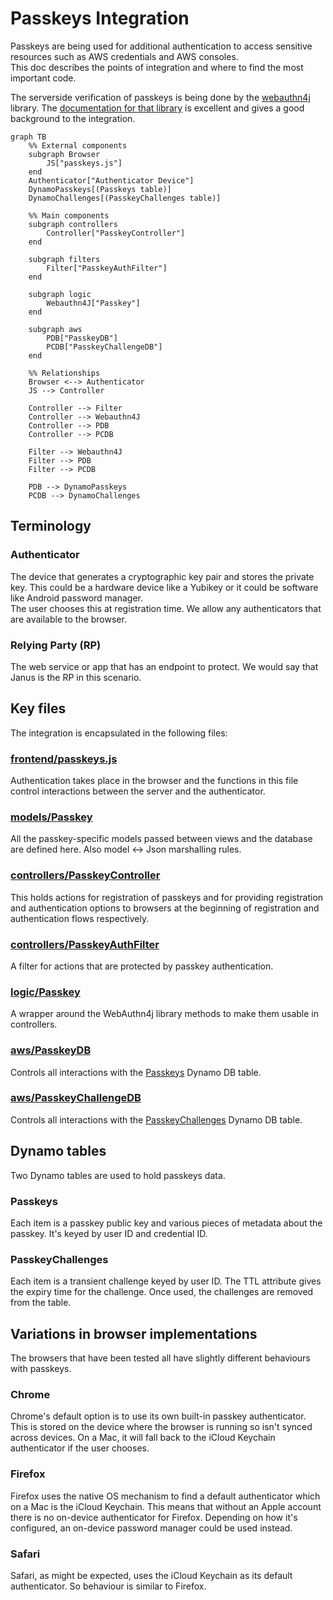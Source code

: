 # Passkeys Integration

Passkeys are being used for additional authentication to access sensitive resources 
such as AWS credentials and AWS consoles.  
This doc describes the points of integration and where to find the most important code.

The serverside verification of passkeys is being done by the [webauthn4j](https://github.com/webauthn4j/webauthn4j) 
library.
The [documentation for that library](https://webauthn4j.github.io/webauthn4j/en/) is excellent and gives a good 
background to the integration.

```mermaid
graph TB
    %% External components
    subgraph Browser
        JS["passkeys.js"]
    end
    Authenticator["Authenticator Device"]
    DynamoPasskeys[(Passkeys table)]
    DynamoChallenges[(PasskeyChallenges table)]
    
    %% Main components
    subgraph controllers
        Controller["PasskeyController"]
    end
    
    subgraph filters
        Filter["PasskeyAuthFilter"]
    end
    
    subgraph logic
        Webauthn4J["Passkey"]
    end
    
    subgraph aws
        PDB["PasskeyDB"]
        PCDB["PasskeyChallengeDB"]
    end
    
    %% Relationships
    Browser <--> Authenticator
    JS --> Controller

    Controller --> Filter
    Controller --> Webauthn4J
    Controller --> PDB
    Controller --> PCDB

    Filter --> Webauthn4J
    Filter --> PDB
    Filter --> PCDB

    PDB --> DynamoPasskeys
    PCDB --> DynamoChallenges
```

## Terminology

### Authenticator
The device that generates a cryptographic key pair and stores the private key.
This could be a hardware device like a Yubikey or it could be software like Android password manager.  
The user chooses this at registration time.  We allow any authenticators that are available to the browser.

### Relying Party (RP)
The web service or app that has an endpoint to protect.  We would say that Janus is the RP in this scenario.

## Key files

The integration is encapsulated in the following files:

### [frontend/passkeys.js](/frontend/passkeys.js)
Authentication takes place in the browser and the functions in this file control interactions between the server and
the authenticator.

### [models/Passkey](/app/models/Passkey.scala)
All the passkey-specific models passed between views and the database are defined here.
Also model <-> Json marshalling rules.

### [controllers/PasskeyController](/app/controllers/PasskeyController.scala)
This holds actions for registration of passkeys and for providing registration and authentication options to browsers
at the beginning of registration and authentication flows respectively. 

### [controllers/PasskeyAuthFilter](/app/controllers/PasskeyAuthFilter.scala)
A filter for actions that are protected by passkey authentication.

### [logic/Passkey](/app/logic/Passkey.scala)
A wrapper around the WebAuthn4j library methods to make them usable in controllers.  

### [aws/PasskeyDB](/app/aws/PasskeyDB.scala)
Controls all interactions with the [Passkeys](#passkeys) Dynamo DB table.

### [aws/PasskeyChallengeDB](/app/aws/PasskeyChallengeDB.scala)
Controls all interactions with the [PasskeyChallenges](#passkeychallenges) Dynamo DB table.

## Dynamo tables
Two Dynamo tables are used to hold passkeys data.

### Passkeys
Each item is a passkey public key and various pieces of metadata about the passkey.
It's keyed by user ID and credential ID.

### PasskeyChallenges
Each item is a transient challenge keyed by user ID.
The TTL attribute gives the expiry time for the challenge.
Once used, the challenges are removed from the table.

## Variations in browser implementations
The browsers that have been tested all have slightly different behaviours with passkeys.

### Chrome
Chrome's default option is to use its own built-in passkey authenticator.  
This is stored on the device where the browser is running so isn't synced across devices. 
On a Mac, it will fall back to the iCloud Keychain authenticator if the user chooses. 

### Firefox
Firefox uses the native OS mechanism to find a default authenticator which on a Mac is the iCloud Keychain.
This means that without an Apple account there is no on-device authenticator for Firefox.
Depending on how it's configured, an on-device password manager could be used instead.  

### Safari
Safari, as might be expected, uses the iCloud Keychain as its default authenticator.
So behaviour is similar to Firefox.
